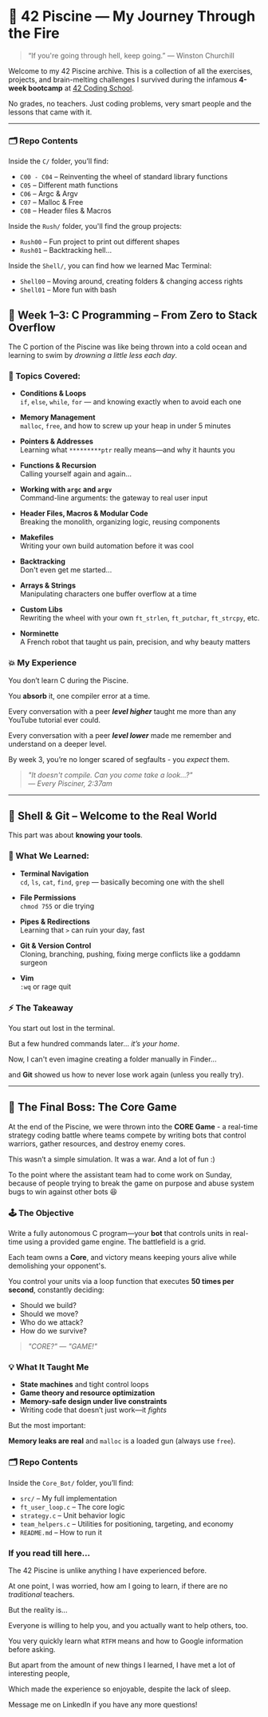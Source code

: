# 🧠 42 Piscine — My Journey Through the Fire

> “If you're going through hell, keep going.” — Winston Churchill

Welcome to my 42 Piscine archive. This is a collection of all the exercises, projects, and brain-melting challenges I survived during the infamous **4-week bootcamp** at [42 Coding School](https://42.fr/).

No grades, no teachers. Just coding problems, very smart people and the lessons that came with it.

---

### 🗂 Repo Contents

Inside the `C/` folder, you’ll find:
- `C00 - C04` – Reinventing the wheel of standard library functions
- `C05` – Different math functions
- `C06` – Argc & Argv
- `C07` – Malloc & Free
- `C08` – Header files & Macros

Inside the `Rush/` folder, you'll find the group projects:
- `Rush00` – Fun project to print out different shapes
- `Rush01` – Backtracking hell...

Inside the `Shell/`, you can find how we learned Mac Terminal:
- `Shell00` – Moving around, creating folders & changing access rights
- `Shell01` – More fun with bash

## 🧱 Week 1–3: C Programming – From Zero to Stack Overflow

The C portion of the Piscine was like being thrown into a cold ocean and learning to swim by *drowning a little less each day*.

### 🧩 Topics Covered:

- **Conditions & Loops**  
  `if`, `else`, `while`, `for` — and knowing exactly when to avoid each one

- **Memory Management**  
  `malloc`, `free`, and how to screw up your heap in under 5 minutes

- **Pointers & Addresses**  
  Learning what `*********ptr` really means—and why it haunts you

- **Functions & Recursion**  
  Calling yourself again and again…

- **Working with `argc` and `argv`**  
  Command-line arguments: the gateway to real user input

- **Header Files, Macros & Modular Code**  
  Breaking the monolith, organizing logic, reusing components

- **Makefiles**  
  Writing your own build automation before it was cool

- **Backtracking**  
  Don't even get me started...

- **Arrays & Strings**  
  Manipulating characters one buffer overflow at a time

- **Custom Libs**  
  Rewriting the wheel with your own `ft_strlen`, `ft_putchar`, `ft_strcpy`, etc.

- **Norminette**  
  A French robot that taught us pain, precision, and why beauty matters

### 💥 My Experience

You don’t learn C during the Piscine.  

You **absorb** it, one compiler error at a time.  

Every conversation with a peer ***level higher*** taught me more than any YouTube tutorial ever could.

Every conversation with a peer ***level lower*** made me remember and understand on a deeper level.

By week 3, you’re no longer scared of segfaults - you *expect* them.

> _"It doesn't compile. Can you come take a look...?"  
> — Every Pisciner, 2:37am_

---

## 🐚 Shell & Git – Welcome to the Real World

This part was about **knowing your tools**.

### 🔧 What We Learned:

- **Terminal Navigation**  
  `cd`, `ls`, `cat`, `find`, `grep` — basically becoming one with the shell

- **File Permissions**  
  `chmod 755` or die trying

- **Pipes & Redirections**  
  Learning that `>` can ruin your day, fast

- **Git & Version Control**  
  Cloning, branching, pushing, fixing merge conflicts like a goddamn surgeon

- **Vim**  
  `:wq` or rage quit

### ⚡ The Takeaway

You start out lost in the terminal.  

But a few hundred commands later… *it’s your home*.  

Now, I can't even imagine creating a folder manually in Finder...

and **Git** showed us how to never lose work again (unless you really try).

---

## 🧠 The Final Boss: The Core Game

At the end of the Piscine, we were thrown into the **CORE Game** - a real-time strategy coding battle where teams compete by writing bots that control warriors, gather resources, and destroy enemy cores.

This wasn’t a simple simulation. It was a war. And a lot of fun :)

To the point where the assistant team had to come work on Sunday, because of people trying to break the game on purpose and abuse system bugs to win against other bots 😆

### 🕹 The Objective

Write a fully autonomous C program—your **bot** that controls units in real-time using a provided game engine. The battlefield is a grid. 

Each team owns a **Core**, and victory means keeping yours alive while demolishing your opponent's.

You control your units via a loop function that executes **50 times per second**, constantly deciding:

- Should we build?
- Should we move?
- Who do we attack?
- How do we survive?

> _"CORE?"_
> — _"GAME!"_

### 💡 What It Taught Me

- **State machines** and tight control loops
- **Game theory and resource optimization**
- **Memory-safe design under live constraints**
- Writing code that doesn’t just work—it *fights*

But the most important:

**Memory leaks are real** and `malloc` is a loaded gun (always use `free`).

### 🗂 Repo Contents

Inside the `Core_Bot/` folder, you’ll find:
- `src/` – My full implementation
- `ft_user_loop.c` – The core logic
- `strategy.c` – Unit behavior logic
- `team_helpers.c` – Utilities for positioning, targeting, and economy
- `README.md` – How to run it


### If you read till here...

The 42 Piscine is unlike anything I have experienced before.

At one point, I was worried, how am I going to learn, if there are no *traditional* teachers.

But the reality is...

Everyone is willing to help you, and you actually want to help others, too.

You very quickly learn what `RTFM` means and how to Google information before asking.

But apart from the amount of new things I learned, I have met a lot of interesting people, 

Which made the experience so enjoyable, despite the lack of sleep. 

Message me on LinkedIn if you have any more questions!
